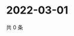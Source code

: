 # 2022-03-01

共 0 条

<!-- BEGIN WEIBO -->
<!-- 最后更新时间 Tue Mar 01 2022 15:11:41 GMT+0800 (China Standard Time) -->

<!-- END WEIBO -->
